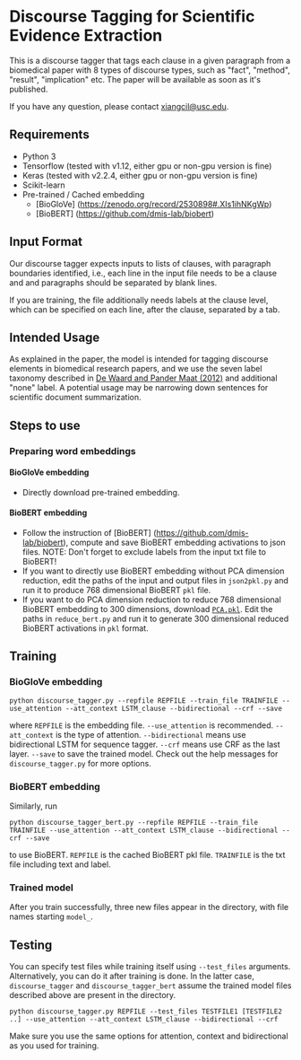 # Discourse Tagging for Scientific Evidence Extraction

This is a discourse tagger that tags each clause in a given paragraph from a biomedical paper with 8 types of discourse types, such as "fact", "method", "result", "implication" etc. The paper will be available as soon as it's published.

If you have any question, please contact xiangcil@usc.edu.

## Requirements
* Python 3
* Tensorflow (tested with v1.12, either gpu or non-gpu version is fine)
* Keras (tested with v2.2.4, either gpu or non-gpu version is fine)
* Scikit-learn
* Pre-trained / Cached embedding
  * [BioGloVe] (https://zenodo.org/record/2530898#.XIs1ihNKgWp)
  * [BioBERT] (https://github.com/dmis-lab/biobert)

## Input Format
Our discourse tagger expects inputs to lists of clauses, with paragraph boundaries identified, i.e., each line in the input file needs to be a clause and and paragraphs should be separated by blank lines.

If you are training, the file additionally needs labels at the clause level, which can be specified on each line, after the clause, separated by a tab. 

## Intended Usage
As explained in the paper, the model is intended for tagging discourse elements in biomedical research papers, and we use the seven label taxonomy described in [De Waard and Pander Maat (2012)](http://www.sciencedirect.com/science/article/pii/S1475158512000471) and additional "none" label. A potential usage may be narrowing down sentences for scientific document summarization.

## Steps to use
### Preparing word embeddings
#### BioGloVe embedding
* Directly download pre-trained embedding.

#### BioBERT embedding
* Follow the instruction of [BioBERT] (https://github.com/dmis-lab/biobert), compute and save BioBERT embedding activations to json files. NOTE: Don't forget to exclude labels from the input txt file to BioBERT!
* If you want to directly use BioBERT embedding without PCA dimension reduction, edit the paths of the input and output files in `json2pkl.py` and run it to produce 768 dimensional BioBERT `pkl` file.
* If you want to do PCA dimension reduction to reduce 768 dimensional BioBERT embedding to 300 dimensions, download [`PCA.pkl`](https://zenodo.org/record/2530898#.XIs1ihNKgWp). Edit the paths in `reduce_bert.py` and run it to generate 300 dimensional reduced BioBERT activations in `pkl` format.

## Training
### BioGloVe embedding
```
python discourse_tagger.py --repfile REPFILE --train_file TRAINFILE --use_attention --att_context LSTM_clause --bidirectional --crf --save
```
where `REPFILE` is the embedding file. `--use_attention` is recommended. `--att_context` is the type of attention. `--bidirectional` means use bidirectional LSTM for sequence tagger. `--crf` means use CRF as the last layer. `--save` to save the trained model. Check out the help messages for `discourse_tagger.py` for more options.

### BioBERT embedding
Similarly, run
```
python discourse_tagger_bert.py --repfile REPFILE --train_file TRAINFILE --use_attention --att_context LSTM_clause --bidirectional --crf --save
```
to use BioBERT. `REPFILE` is the cached BioBERT pkl file. `TRAINFILE` is the txt file including text and label.

### Trained model
After you train successfully, three new files appear in the directory, with file names starting `model_`.

## Testing
You can specify test files while training itself using `--test_files` arguments. Alternatively, you can do it after training is done. In the latter case, `discourse_tagger` and `discourse_tagger_bert` assume the trained model files described above are present in the directory.
```
python discourse_tagger.py REPFILE --test_files TESTFILE1 [TESTFILE2 ..] --use_attention --att_context LSTM_clause --bidirectional --crf
```
Make sure you use the same options for attention, context and bidirectional as you used for training.
